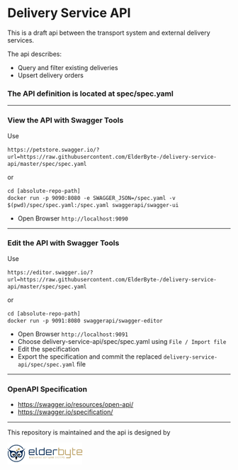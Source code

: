 # Delivery Service API

This is a draft api between the transport system  and external delivery services.  

The api describes: 

- Query and filter existing deliveries 
- Upsert delivery orders


### The API definition is located at spec/spec.yaml

___

### View the API with Swagger Tools

Use
```
https://petstore.swagger.io/?url=https://raw.githubusercontent.com/ElderByte-/delivery-service-api/master/spec/spec.yaml
```  

or

```
cd [absolute-repo-path]
docker run -p 9090:8080 -e SWAGGER_JSON=/spec.yaml -v $(pwd)/spec/spec.yaml:/spec.yaml swaggerapi/swagger-ui
```
- Open Browser `http://localhost:9090`

___

### Edit the API with Swagger Tools

Use 
```
https://editor.swagger.io/?url=https://raw.githubusercontent.com/ElderByte-/delivery-service-api/master/spec/spec.yaml
```

or

```
cd [absolute-repo-path]
docker run -p 9091:8080 swaggerapi/swagger-editor
```

- Open Browser `http://localhost:9091`
- Choose delivery-service-api/spec/spec.yaml using `File / Import file` 
- Edit the specification
- Export the specification and commit the replaced `delivery-service-api/spec/spec.yaml` file

___

### OpenAPI Specification
- https://swagger.io/resources/open-api/
- https://swagger.io/specification/

___

This repository is maintained and the api is designed by 

<a href="http://elderbyte.com"><img height=50px src="docs/logos/elderbyte.png"></a>  
